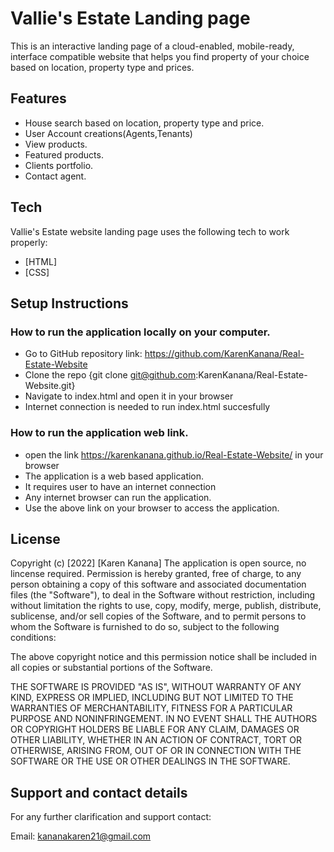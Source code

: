 # Vallie's Estate Landing page
This is an interactive landing page of a cloud-enabled, mobile-ready, interface compatible website that helps you find property of your choice based on location, property type and prices.

## Features

- House search based on location, property type and price.
- User Account creations(Agents,Tenants)
- View products.
- Featured products.
- Clients portfolio.
- Contact agent.


## Tech

Vallie's Estate website landing page  uses the following tech to work properly:

- [HTML]
- [CSS]

## Setup Instructions
### How to run the application locally on your computer.
- Go to GitHub repository link: https://github.com/KarenKanana/Real-Estate-Website
- Clone the repo {git clone git@github.com:KarenKanana/Real-Estate-Website.git}
- Navigate to index.html and open it in your browser
- Internet connection is needed to run index.html succesfully

### How to run the application web link.
- open the link https://karenkanana.github.io/Real-Estate-Website/ in your browser
- The application is a web based application.
- It requires user to have an internet connection
- Any internet browser can run the application.
- Use the above link on your browser to access the application.

## License
Copyright (c) [2022] [Karen Kanana]
The application is open source, no lincense required.
Permission is hereby granted, free of charge, to any person obtaining a copy of this software and associated documentation files (the "Software"), to deal in the Software without restriction, including without limitation the rights to use, copy, modify, merge, publish, distribute, sublicense, and/or sell copies of the Software, and to permit persons to whom the Software is furnished to do so, subject to the following conditions:

The above copyright notice and this permission notice shall be included in all copies or substantial portions of the Software.

THE SOFTWARE IS PROVIDED "AS IS", WITHOUT WARRANTY OF ANY KIND, EXPRESS OR IMPLIED, INCLUDING BUT NOT LIMITED TO THE WARRANTIES OF MERCHANTABILITY, FITNESS FOR A PARTICULAR PURPOSE AND NONINFRINGEMENT. IN NO EVENT SHALL THE AUTHORS OR COPYRIGHT HOLDERS BE LIABLE FOR ANY CLAIM, DAMAGES OR OTHER LIABILITY, WHETHER IN AN ACTION OF CONTRACT, TORT OR OTHERWISE, ARISING FROM, OUT OF OR IN CONNECTION WITH THE SOFTWARE OR THE USE OR OTHER DEALINGS IN THE SOFTWARE.

## Support and contact details
For any further clarification and support contact:

Email: kananakaren21@gmail.com 







